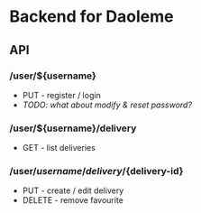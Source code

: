 # Backend for Daoleme

## API

### /user/${username}
- PUT - register / login
- *TODO: what about modify & reset password?*

### /user/${username}/delivery
- GET - list deliveries

### /user/${username}/delivery/${delivery-id}
- PUT - create / edit delivery
- DELETE - remove favourite